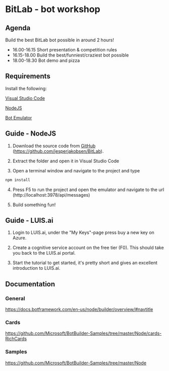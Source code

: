 # BitLab - bot workshop
## Agenda
Build the best BitLab bot possible in around 2 hours!

* 16.00-16.15 Short presentation & competition rules
* 16.15-18.00 Build the best/funniest/craziest bot possible
* 18.00-18.30 Bot demo and pizza

## Requirements

Install the following:

[Visual Studio Code](https://code.visualstudio.com/)

[NodeJS](https://nodejs.org/en/)

[Bot Emulator](https://emulator.botframework.com/)

## Guide - NodeJS

1. Download the source code from [GitHub](https://github.com/jesperjakobsen/BitLab) (https://github.com/jesperjakobsen/BitLab).

2. Extract the folder and open it in Visual Studio Code

3. Open a terminal window and navigate to the project and type

~~~js 
npm install
~~~

4. Press F5 to run the project and open the emulator and navigate to the url (http://localhost:3978/api/messages)

5. Build something fun!

## Guide - LUIS.ai

1. Login to LUIS.ai, under the "My Keys"-page press buy a new key on Azure.

2. Create a cognitive service account on the free tier (F0). This should take you back to the LUIS.ai portal.

3. Start the tutorial to get started, it's pretty short and gives an excellent introduction to LUIS.ai.


## Documentation

### General
https://docs.botframework.com/en-us/node/builder/overview/#navtitle

### Cards
https://github.com/Microsoft/BotBuilder-Samples/tree/master/Node/cards-RichCards

### Samples
https://github.com/Microsoft/BotBuilder-Samples/tree/master/Node
